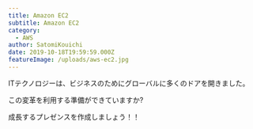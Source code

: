 ```yaml
---
title: Amazon EC2
subtitle: Amazon EC2
category:
  - AWS
author: SatomiKouichi
date: 2019-10-18T19:59:59.000Z
featureImage: /uploads/aws-ec2.jpg
---
```

ITテクノロジーは、ビジネスのためにグローバルに多くのドアを開きました。

この変革を利用する準備ができていますか?

成長するプレゼンスを作成しましょう！！
